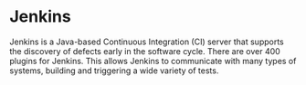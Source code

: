 # Jenkins

Jenkins is a Java-based Continuous Integration (CI) server that supports the discovery of defects early in the software cycle. There are over 400 plugins for Jenkins. This allows Jenkins to communicate with many types of systems, building and triggering a wide variety of tests.